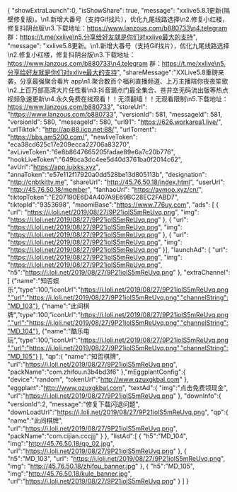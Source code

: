 { "showExtraLaunch":0, "isShowShare": true, "message": "xxlive5.8.1更新(隔壁修复版)。\n1.新增大番号（支持Gif找片），优化九尾线路选择\n2.修复小红楼，修复抖阴台版\n3.下载地址：https://www.lanzous.com/b880733\n4.telegram 群：https://t.me/xxlive\n5.分享给好友就是你们对xxlive最大的支持", "message": "xxlive5.8更新。\n1.新增大番号（支持Gif找片），优化九尾线路选择\n2.修复小红楼，修复抖阴台版\n3.下载地址：https://www.lanzous.com/b880733\n4.telegram 群：https://t.me/xxlive\n5.分享给好友就是你们对xxlive最大的支持", "shareMessage":"XXLive5.8重磅来袭，分享最强聚合看片 app\n1.聚合数百个福利直播频道、上万主播陪你夜夜笙歌\n2.上百万部高清大片任性看\n3.抖音漏点门最全集合、苍井空无码流出版等热点视频急速更新\n4.永久免费在线观看！！无须翻墙！！无观看限制\n5.下载地址：https://www.lanzous.com/b880733", "storeUrl": "https://www.lanzous.com/b880733", "versionId": 581, "messageId": 581, "versionId": 580, "messageId": 580, "url91": "https://626.workarea1.live/", "urlTiktok": "http://api88.iicp.net:88/", "urlTorrent": "https://bbs.am5200.com/", "newliveToken": "eca38cd625c17e209ecca22706a83270", "avLiveToken":"6e8b8647665205fadae89e6a7c20b776", "hookLiveToken":"649bca3dc4ee5d40d3761ba0f2014c62", "avUrl":"https://app.iujxks.xyz", "annaToken":"e57e112f17920a0dd528be13d805113b", "designation": "http://cnbtkitty.me", "shareUrl": "http://45.76.50.18/index.html", "userUrl": "http://45.76.50.18/member", "fanhaoUrl": "https://avmoo.xyz/cn/", "tiktopToken":"E207190E6D4A407A9E69BC28EC2FABD7", "tiktopId":"9353698", "maomiBase":"https://www.776uy.com", "ads": [ { "url": "https://i.loli.net/2019/08/27/9P21iolS5mReUvq.png", "img": "https://i.loli.net/2019/08/27/9P21iolS5mReUvq.png" }, { "url": "https://i.loli.net/2019/08/27/9P21iolS5mReUvq.png", "img": "https://i.loli.net/2019/08/27/9P21iolS5mReUvq.png" }, { "url": "https://i.loli.net/2019/08/27/9P21iolS5mReUvq.png", "img": "https://i.loli.net/2019/08/27/9P21iolS5mReUvq.png" }], "launchAd": { "url": "https://i.loli.net/2019/08/27/9P21iolS5mReUvq.png", "img": "https://i.loli.net/2019/08/27/9P21iolS5mReUvq.png", "h5":"https://i.loli.net/2019/08/27/9P21iolS5mReUvq.png" }, "extraChannel":[ {"name":"知否娱乐","type":100,"iconUrl":"https://i.loli.net/2019/08/27/9P21iolS5mReUvq.png","url":"https://i.loli.net/2019/08/27/9P21iolS5mReUvq.png","channelString":"MD_103"}, {"name":"此间棋牌","type":100,"iconUrl":"https://i.loli.net/2019/08/27/9P21iolS5mReUvq.png","url":"https://i.loli.net/2019/08/27/9P21iolS5mReUvq.png","channelString":"MD_104"}, {"name":"酷乐电玩","type":100,"iconUrl":"https://i.loli.net/2019/08/27/9P21iolS5mReUvq.png","url":"https://i.loli.net/2019/08/27/9P21iolS5mReUvq.png","channelString":"MD_105"} ], "qp":{ "name":"知否棋牌", "url":"https://i.loli.net/2019/08/27/9P21iolS5mReUvq.png", "packName":"com.zhifou.n3b4bd3f6" },"mEggplantConfig":{ "device":"random", "tokenUrl":"http://www.qzuxgkbal.com" }, "eggplant":"http://www.qzuxgkbal.com", "textAd":{ "img":"点击免费领现金", "url":"https://i.loli.net/2019/08/27/9P21iolS5mReUvq.png" }, "downInfo":{ "versionId":2, "message":"修复下载闪退问题", "downLoadUrl":"https://i.loli.net/2019/08/27/9P21iolS5mReUvq.png", "qp":{ "name":"此间棋牌", "url":"https://i.loli.net/2019/08/27/9P21iolS5mReUvq.png", "packName":"com.cijian.cccjjj" } }, "listAd":[ { "h5":"MD_104", "img":"http://45.76.50.18/qp_02.jpg", "url":"https://i.loli.net/2019/08/27/9P21iolS5mReUvq.png" }, { "h5":"MD_103", "url": "https://i.loli.net/2019/08/27/9P21iolS5mReUvq.png", "img": "http://45.76.50.18/zhifou_banner.jpg" }, { "h5":"MD_105", "img":"http://45.76.50.18/kule_banner.jpg", "url":"https://i.loli.net/2019/08/27/9P21iolS5mReUvq.png" } ] }
